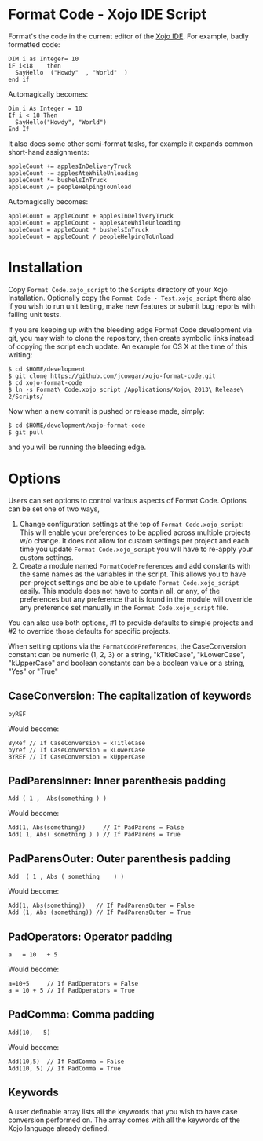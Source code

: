 Format Code - Xojo IDE Script
=============================

Format's the code in the current editor of the [Xojo IDE](http://www.xojo.com).
For example, badly formatted code:

    DIM i as Integer= 10
    iF i<18    then
      SayHello  ("Howdy"  , "World"  )
    end if
    
Automagically becomes:

    Dim i As Integer = 10
    If i < 18 Then
      SayHello("Howdy", "World")
    End If    

It also does some other semi-format tasks, for example it expands common short-hand
assignments:

    appleCount += applesInDeliveryTruck
    appleCount -= applesAteWhileUnloading
    appleCount *= bushelsInTruck
    appleCount /= peopleHelpingToUnload

Automagically becomes:

    appleCount = appleCount + applesInDeliveryTruck
    appleCount = appleCount - applesAteWhileUnloading
    appleCount = appleCount * bushelsInTruck
    appleCount = appleCount / peopleHelpingToUnload

Installation
============

Copy `Format Code.xojo_script` to the `Scripts` directory of your Xojo Installation.
Optionally copy the `Format Code - Test.xojo_script` there also if you wish to run
unit testing, make new features or submit bug reports with failing unit tests.

If you are keeping up with the bleeding edge Format Code development via git, you may
wish to clone the repository, then create symbolic links instead of copying the script
each update. An example for OS X at the time of this writing:

    $ cd $HOME/development
    $ git clone https://github.com/jcowgar/xojo-format-code.git
    $ cd xojo-format-code
    $ ln -s Format\ Code.xojo_script /Applications/Xojo\ 2013\ Release\ 2/Scripts/

Now when a new commit is pushed or release made, simply:

    $ cd $HOME/development/xojo-format-code
    $ git pull

and you will be running the bleeding edge.

Options
=======

Users can set options to control various aspects of Format Code. Options can be set one
of two ways, 

1. Change configuration settings at the top of `Format Code.xojo_script`: This will
   enable your preferences to be applied across multiple projects w/o change. It does
   not allow for custom settings per project and each time you update
   `Format Code.xojo_script` you will have to re-apply your custom settings.
2. Create a module named `FormatCodePreferences` and add constants with the same names
   as the variables in the script. This allows you to have per-project settings and
   be able to update `Format Code.xojo_script` easily. This module does not have to
   contain all, or any, of the preferences but any preference that is found in the
   module will override any preference set manually in the `Format Code.xojo_script`
   file.
   
You can also use both options, #1 to provide defaults to simple projects and #2 to override
those defaults for specific projects.

When setting options via the `FormatCodePreferences`, the CaseConversion constant can
be numeric (1, 2, 3) or a string, "kTitleCase", "kLowerCase", "kUpperCase" and boolean
constants can be a boolean value or a string, "Yes" or "True"

CaseConversion: The capitalization of keywords
----------------------------------------------

    byREF

Would become:

    ByRef // If CaseConversion = kTitleCase
    byref // If CaseConversion = kLowerCase
    BYREF // If CaseConversion = kUpperCase

PadParensInner: Inner parenthesis padding
-----------------------------------------

    Add ( 1 ,  Abs(something ) )

Would become:

    Add(1, Abs(something))     // If PadParens = False
    Add( 1, Abs( something ) ) // If PadParens = True

PadParensOuter: Outer parenthesis padding
-----------------------------------------

    Add  ( 1 , Abs ( something    ) )

Would become:

    Add(1, Abs(something))   // If PadParensOuter = False
    Add (1, Abs (something)) // If PadParensOuter = True

PadOperators: Operator padding
------------------------------

    a   = 10   + 5

Would become:

    a=10+5     // If PadOperators = False
    a = 10 + 5 // If PadOperators = True

PadComma: Comma padding
-----------------------

    Add(10,   5)

Would become:

    Add(10,5)  // If PadComma = False
    Add(10, 5) // If PadComma = True

Keywords
--------

A user definable array lists all the keywords that you wish to have case conversion
performed on. The array comes with all the keywords of the Xojo language already defined.